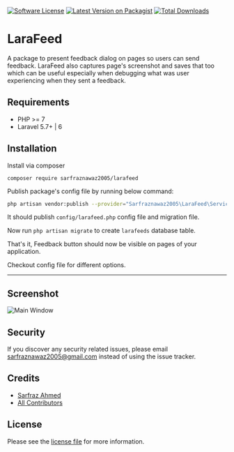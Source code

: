 [![Software License](https://img.shields.io/badge/license-MIT-brightgreen.svg?style=flat-square)](license.md)
[![Latest Version on Packagist][ico-version]][link-packagist]
[![Total Downloads][ico-downloads]][link-downloads]

# LaraFeed

A package to present feedback dialog on pages so users can send feedback. LaraFeed also captures page's screenshot and saves that too which can be useful especially when debugging what was user experiencing when they sent a feedback. 

## Requirements ##

 - PHP >= 7
 - Laravel 5.7+ | 6

## Installation ##

Install via composer

```
composer require sarfraznawaz2005/larafeed
```

Publish package's config file by running below command:

```bash
php artisan vendor:publish --provider="Sarfraznawaz2005\LaraFeed\ServiceProvider"
```
It should publish `config/larafeed.php` config file and migration file.

Now run `php artisan migrate` to create `larafeeds` database table.

That's it, Feedback button should now be visible on pages of your application.

Checkout config file for different options.

---

## Screenshot ##

![Main Window](https://github.com/sarfraznawaz2005/larafeed/blob/master/screenshot.png?raw=true)

## Security

If you discover any security related issues, please email sarfraznawaz2005@gmail.com instead of using the issue tracker.

## Credits

- [Sarfraz Ahmed][link-author]
- [All Contributors][link-contributors]

## License

Please see the [license file](license.md) for more information.

[ico-version]: https://img.shields.io/packagist/v/sarfraznawaz2005/larafeed.svg?style=flat-square
[ico-downloads]: https://img.shields.io/packagist/dt/sarfraznawaz2005/larafeed.svg?style=flat-square

[link-packagist]: https://packagist.org/packages/sarfraznawaz2005/larafeed
[link-downloads]: https://packagist.org/packages/sarfraznawaz2005/larafeed
[link-author]: https://github.com/sarfraznawaz2005
[link-contributors]: https://github.com/sarfraznawaz2005/larafeed/graphs/contributors
